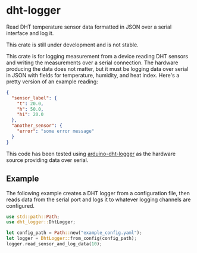 # dht-logger
Read DHT temperature sensor data formatted in JSON over a serial
interface and log it.

This crate is still under development and is not stable.

This crate is for logging measurement from a device reading DHT sensors and
writing the measurements over a serial connection. The hardware producing the
data does not matter, but it must be logging data over serial in JSON with
fields for temperature, humidity, and heat index. Here's a pretty version of an
example reading:
```json
{
  "sensor_label": {
    "t": 20.0,
    "h": 50.0,
    "hi": 20.0
  },
  "another_sensor": {
    "error": "some error message"
  }
}
```

This code has been tested using
[arduino-dht-logger](https://github.com/domagalski/arduino-dht-logger) as the
hardware source providing data over serial.

## Example

The following example creates a DHT logger from a configuration file, then
reads data from the serial port and logs it to whatever logging channels are
configured.

```rust
use std::path::Path;
use dht_logger::DhtLogger;

let config_path = Path::new("example_config.yaml");
let logger = DhtLogger::from_config(config_path);
logger.read_sensor_and_log_data(10);
```
